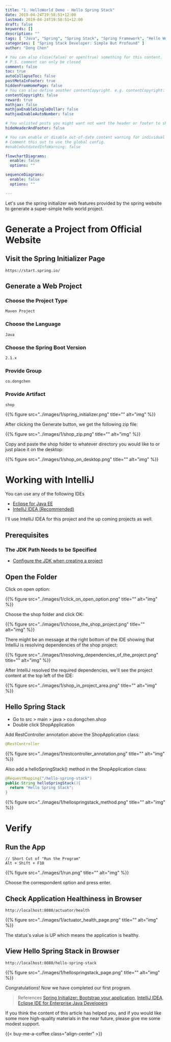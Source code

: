 ```yaml
---
title: "1. HelloWorld Demo - Hello Spring Stack"
date: 2019-04-24T19:58:51+12:00
lastmod: 2019-04-24T19:58:51+12:00
draft: false
keywords: []
description: ""
tags: [ "Java", "Spring", "Spring Stack", "Spring Framework", "Hello World" ]
categories: [ "Spring Stack Developer: Simple But Profound" ]
author: "Dong Chen"

# You can also close(false) or open(true) something for this content.
# P.S. comment can only be closed
comment: false
toc: true
autoCollapseToc: false
postMetaInFooter: true
hiddenFromHomePage: false
# You can also define another contentCopyright. e.g. contentCopyright: "This is another copyright."
contentCopyright: false
reward: true
mathjax: false
mathjaxEnableSingleDollar: false
mathjaxEnableAutoNumber: false

# You unlisted posts you might want not want the header or footer to show
hideHeaderAndFooter: false

# You can enable or disable out-of-date content warning for individual post.
# Comment this out to use the global config.
#enableOutdatedInfoWarning: false

flowchartDiagrams:
  enable: false
  options: ""

sequenceDiagrams: 
  enable: false
  options: ""

---
```


Let's use the spring initializer web features provided by the spring website to generate a super-simple hello world project.

<!--more-->

# Generate a Project from Official Website

## Visit the Spring Initializer Page

```http
https://start.spring.io/
```

## Generate a Web Project

### Choose the Project Type

```code
Maven Project
```

### Choose the Language

```code
Java
```

### Choose the Spring Boot Version

```code
2.1.x
```

### Provide Group

```code
co.dongchen
```

### Provide Artifact

```code
shop
```

{{% figure src="../images/1/spring_initializer.png" title="" alt="img" %}}

After clicking the Generate button, we get the following zip file:

{{% figure src="../images/1/shop_zip.png" title="" alt="img" %}}

Copy and paste the shop folder to whatever directory you would like to or just place it on the desktop:

{{% figure src="../images/1/shop_on_desktop.png" title="" alt="img" %}}

# Working with IntelliJ

You can use any of the following IDEs

* [Eclipse for Java EE](https://www.eclipse.org/downloads/packages/)
* [IntelliJ IDEA (Recommended)](https://www.jetbrains.com/idea/)

I'll use IntelliJ IDEA for this project and the up coming projects as well.

## Prerequisites

### The JDK Path Needs to be Specified

* [Configure the JDK when creating a project](https://www.jetbrains.com/help/idea/creating-and-managing-projects.html#configure-jdk)

## Open the Folder

Click on open option:

{{% figure src="../images/1/click_on_open_option.png" title="" alt="img" %}}

Choose the shop folder and click OK:

{{% figure src="../images/1/choose_the_shop_project.png" title="" alt="img" %}}

There might be an message at the right bottom of the IDE showing that IntelliJ is resolving dependencies of the shop project:

{{% figure src="../images/1/resolving_dependencies_of_the_project.png" title="" alt="img" %}}

After IntelliJ resolved the required dependencies, we'll see the project content at the top left of the IDE:

{{% figure src="../images/1/shop_in_project_area.png" title="" alt="img" %}}

## Hello Spring Stack

* Go to src > main > java > co.dongchen.shop
* Double click ShopApplication

Add RestController annotation above the ShopApplication class:

```java
@RestController
```

{{% figure src="../images/1/restcontroller_annotation.png" title="" alt="img" %}}

Also add a helloSpringStack() method in the ShopApplication class:

```java
@RequestMapping("/hello-spring-stack")
public String helloSpringStack(){
  return "Hello Spring Stack";
}
```

{{% figure src="../images/1/hellospringstack_method.png" title="" alt="img" %}}

# Verify

## Run the App

```Code
// Short Cut of "Run the Program"
Alt + Shift + F10
```

{{% figure src="../images/1/run.png" title="" alt="img" %}}

Choose the correspondent option and press enter.

## Check Application Healthiness in Browser

```http
http://localhost:8080/actuator/health
```

{{% figure src="../images/1/actuator_health_page.png" title="" alt="img" %}}

The status's value is UP which means the application is healthy.

## View Hello Spring Stack in Browser

```http
http://localhost:8080/hello-spring-stack
```

{{% figure src="../images/1/hellospringstack_page.png" title="" alt="img" %}}

Congratulations! Now we have completed our first program.

> References
> [Spring Initializer: Bootstrap your application](https://start.spring.io/),
> [IntelliJ IDEA](https://www.jetbrains.com/idea/),
> [Eclipse IDE for Enterprise Java Developers](https://www.eclipse.org/downloads/packages/)

If you think the content of this article has helped you, and if you would like some more high-quality materials in the near future, please give me some modest support.

<!-- Buy Me a Coffee Button -->
{{< buy-me-a-coffee class="align-center" >}}
